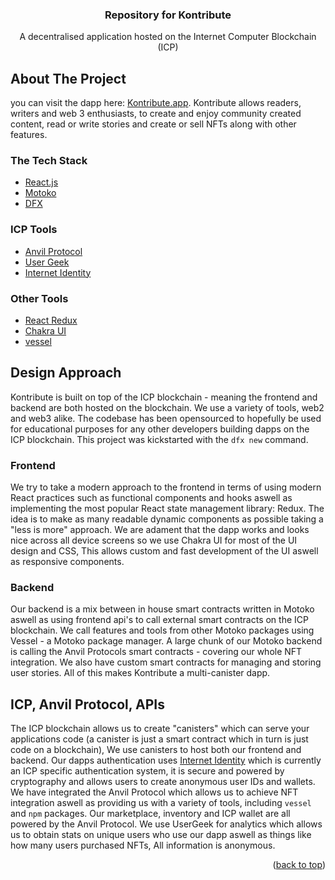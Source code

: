 <div align="center" id="top">
<h3 align="center">Repository for Kontribute</h3>
  <p align="center">
    A decentralised application hosted on the Internet Computer Blockchain (ICP)
  </p>
</div>

## About The Project

you can visit the dapp here: [Kontribute.app](https://kontribute.app). Kontribute allows readers, writers and web 3 enthusiasts, to create and enjoy community created content, read or write stories and create or sell NFTs along with other features.


### The Tech Stack

* [React.js](https://reactjs.org/)
* [Motoko](https://internetcomputer.org/docs/current/developer-docs/build/languages/motoko/)
* [DFX](https://internetcomputer.org/docs/current/references/cli-reference/dfx-parent/)

### ICP Tools

* [Anvil Protocol](https://docs.nftanvil.com/docs/sdk/js)
* [User Geek](https://usergeek.app/)
* [Internet Identity](https://internetcomputer.org/docs/current/tokenomics/identity-auth/what-is-ic-identity/)

### Other Tools

* [React Redux](https://react-redux.js.org/)
* [Chakra UI](https://chakra-ui.com/)
* [vessel](https://github.com/dfinity/vessel)


## Design Approach

Kontribute is built on top of the ICP blockchain - meaning the frontend and backend are both hosted on the blockchain. We use a variety of tools, web2 and web3 alike. The codebase has been opensourced to hopefully be used for educational purposes for any other developers building dapps on the ICP blockchain. This project was kickstarted with the `dfx new` command. 

### Frontend

We try to take a modern approach to the frontend in terms of using modern React practices such as functional components and hooks aswell as implementing the most popular React state management library: Redux. The idea is to make as many readable dynamic components as possible taking a "less is more" approach. We are adament that the dapp works and looks nice across all device screens so we use Chakra UI for most of the UI design and CSS, This allows custom and fast development of the UI aswell as responsive components.

### Backend

Our backend is a mix between in house smart contracts written in Motoko aswell as using frontend api's to call external smart contracts on the ICP blockchain. We call features and tools from other Motoko packages using Vessel - a Motoko package manager. A large chunk of our Motoko backend is calling the Anvil Protocols smart contracts - covering our whole NFT integration. We also have custom smart contracts for managing and storing user stories. All of this makes Kontribute a multi-canister dapp. 

## ICP, Anvil Protocol, APIs

The ICP blockchain allows us to create "canisters" which can serve your applications code (a canister is just a smart contract which in turn is just code on a blockchain), We use canisters to host both our frontend and backend. Our dapps authentication uses [Internet Identity](https://internetcomputer.org/docs/current/tokenomics/identity-auth/what-is-ic-identity/) which is currently an ICP specific authentication system, it is secure and powered by cryptography and allows users to create anonymous user IDs and wallets. We have integrated the Anvil Protocol which allows us to achieve NFT integration aswell as providing us with a variety of tools, including `vessel` and `npm` packages. Our marketplace, inventory and ICP wallet are all powered by the Anvil Protocol. We use UserGeek for analytics which allows us to obtain stats on unique users who use our dapp aswell as things like how many users purchased NFTs, All information is anonymous.

<p align="right">(<a href="#top">back to top</a>)</p>
